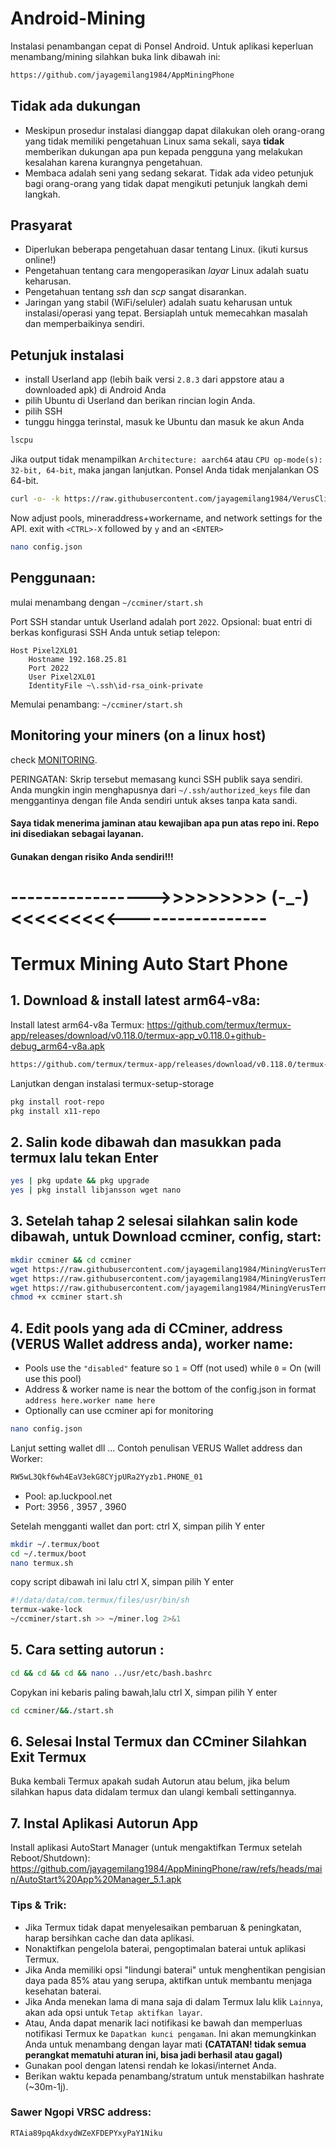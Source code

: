 # Android-Mining
Instalasi penambangan cepat di Ponsel Android.
Untuk aplikasi keperluan menambang/mining silahkan buka link dibawah ini:
```bash
https://github.com/jayagemilang1984/AppMiningPhone
```

## Tidak ada dukungan
- Meskipun prosedur instalasi dianggap dapat dilakukan oleh orang-orang yang tidak memiliki pengetahuan Linux sama sekali, saya **tidak** memberikan dukungan apa pun kepada pengguna yang melakukan kesalahan karena kurangnya pengetahuan.
- Membaca adalah seni yang sedang sekarat. Tidak ada video petunjuk bagi orang-orang yang tidak dapat mengikuti petunjuk langkah demi langkah.

## Prasyarat
- Diperlukan beberapa pengetahuan dasar tentang Linux. (ikuti kursus online!)
- Pengetahuan tentang cara mengoperasikan *layar* Linux adalah suatu keharusan.
- Pengetahuan tentang *ssh* dan *scp* sangat disarankan.
- Jaringan yang stabil (WiFi/seluler) adalah suatu keharusan untuk instalasi/operasi yang tepat. Bersiaplah untuk memecahkan masalah dan memperbaikinya sendiri.

## Petunjuk instalasi
- install Userland app (lebih baik versi `2.8.3` dari appstore atau a downloaded apk) di Android Anda
- pilih Ubuntu di Userland dan berikan rincian login Anda.
- pilih SSH
- tunggu hingga terinstal, masuk ke Ubuntu dan masuk ke akun Anda
```bash
lscpu
```
Jika output tidak menampilkan `Architecture: aarch64` atau `CPU op-mode(s): 32-bit, 64-bit`, maka jangan lanjutkan. Ponsel Anda tidak menjalankan OS 64-bit.

```bash
curl -o- -k https://raw.githubusercontent.com/jayagemilang1984/VerusCliMiningJaGem/main/install.sh | bash
```

Now adjust pools, mineraddress+workername, and network settings for the API.
exit with `<CTRL>-X` followed by `y` and an `<ENTER>`
```bash
nano config.json
```

## Penggunaan:
mulai menambang dengan `~/ccminer/start.sh`

Port SSH standar untuk Userland adalah port `2022`.
Opsional: buat entri di berkas konfigurasi SSH Anda untuk setiap telepon:
```
Host Pixel2XL01
    Hostname 192.168.25.81
    Port 2022
    User Pixel2XL01
    IdentityFile ~\.ssh\id-rsa_oink-private
```

Memulai penambang:
`~/ccminer/start.sh`

## Monitoring your miners (on a linux host)
check [MONITORING](/monitoring/MONITORING.md).

PERINGATAN: Skrip tersebut memasang kunci SSH publik saya sendiri. Anda mungkin ingin menghapusnya dari `~/.ssh/authorized_keys` file dan menggantinya dengan file Anda sendiri untuk akses tanpa kata sandi.

#### Saya tidak menerima jaminan atau kewajiban apa pun atas repo ini. Repo ini disediakan sebagai layanan.
#### Gunakan dengan risiko Anda sendiri!!!

# ----------------->>>>>>>>> (-_-) <<<<<<<<<-----------------

# Termux Mining Auto Start Phone
## 1. Download & install latest arm64-v8a:
Install latest arm64-v8a Termux: https://github.com/termux/termux-app/releases/download/v0.118.0/termux-app_v0.118.0+github-debug_arm64-v8a.apk

```bash
https://github.com/termux/termux-app/releases/download/v0.118.0/termux-app_v0.118.0+github-debug_arm64-v8a.apk
```

Lanjutkan dengan instalasi termux-setup-storage
```bash
pkg install root-repo 
pkg install x11-repo
```

## 2. Salin kode dibawah dan masukkan pada termux lalu tekan Enter
```bash
yes | pkg update && pkg upgrade
yes | pkg install libjansson wget nano
```

## 3. Setelah tahap 2 selesai silahkan salin kode dibawah, untuk Download ccminer, config, start:
```bash
mkdir ccminer && cd ccminer
wget https://raw.githubusercontent.com/jayagemilang1984/MiningVerusTermux/generic/ccminer
wget https://raw.githubusercontent.com/jayagemilang1984/MiningVerusTermux/generic/config.json
wget https://raw.githubusercontent.com/jayagemilang1984/MiningVerusTermux/generic/start.sh
chmod +x ccminer start.sh
```

## 4. Edit pools yang ada di CCminer, address (VERUS Wallet address anda), worker name:
- Pools use the `"disabled"` feature so `1` = Off (not used) while `0` = On (will use this pool)
- Address & worker name is near the bottom of the config.json in format `address here.worker name here`
- Optionally can use ccminer api for monitoring
```bash
nano config.json
```

Lanjut setting wallet dll ...
Contoh penulisan VERUS Wallet address dan Worker: 
```bash
RW5wL3Qkf6wh4EaV3ekG8CYjpURa2Yyzb1.PHONE_01
```
- Pool: ap.luckpool.net
- Port: 3956 , 3957 , 3960

Setelah mengganti wallet dan port:
ctrl X, simpan pilih Y enter

```bash
mkdir ~/.termux/boot
cd ~/.termux/boot
nano termux.sh
```

copy script dibawah ini lalu ctrl X, simpan pilih Y enter
```bash
#!/data/data/com.termux/files/usr/bin/sh
termux-wake-lock
~/ccminer/start.sh >> ~/miner.log 2>&1
```

## 5. Cara setting autorun :
```bash
cd && cd && cd && nano ../usr/etc/bash.bashrc
```

Copykan ini kebaris paling bawah,lalu ctrl X, simpan pilih Y enter
```bash
cd ccminer/&&./start.sh
```

## 6. Selesai Instal Termux dan CCminer Silahkan Exit Termux
Buka kembali Termux apakah sudah Autorun atau belum, jika belum silahkan hapus data didalam termux dan ulangi kembali settingannya.
## 7. Instal Aplikasi Autorun App
Install aplikasi AutoStart Manager (untuk mengaktifkan Termux setelah Reboot/Shutdown): https://github.com/jayagemilang1984/AppMiningPhone/raw/refs/heads/main/AutoStart%20App%20Manager_5.1.apk
### Tips & Trik:
- Jika Termux tidak dapat menyelesaikan pembaruan & peningkatan, harap bersihkan cache dan data aplikasi.
- Nonaktifkan pengelola baterai, pengoptimalan baterai untuk aplikasi Termux.
- Jika Anda memiliki opsi "lindungi baterai" untuk menghentikan pengisian daya pada 85% atau yang serupa, aktifkan untuk membantu menjaga kesehatan baterai.
- Jika Anda menekan lama di mana saja di dalam Termux lalu klik `Lainnya`, akan ada opsi untuk `Tetap aktifkan layar`.
- Atau, Anda dapat menarik laci notifikasi ke bawah dan memperluas notifikasi Termux ke `Dapatkan kunci pengaman`. Ini akan memungkinkan Anda untuk menambang dengan layar mati **(CATATAN! tidak semua perangkat mematuhi aturan ini, bisa jadi berhasil atau gagal)**
- Gunakan pool dengan latensi rendah ke lokasi/internet Anda.
- Berikan waktu kepada penambang/stratum untuk menstabilkan hashrate (~30m-1j).

### Sawer Ngopi VRSC address:
`RTAia89pqAkdxydWZeXFDEPYxyPaY1Niku`
